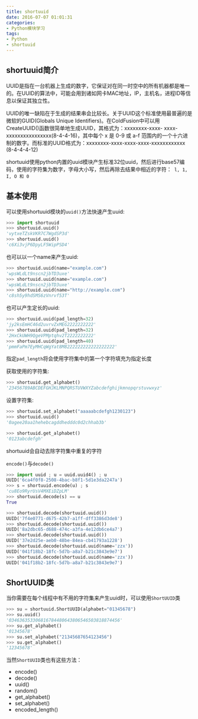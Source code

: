 ```yaml
---
title: shortuuid
date: 2016-07-07 01:01:31
categories: 
- Python模块学习
tags:
- Python
- shortuuid
---
```


## shortuuid简介
UUID是指在一台机器上生成的数字，它保证对在同一时空中的所有机器都是唯一的。在UUID的算法中，可能会用到诸如网卡MAC地址，IP，主机名，进程ID等信息以保证其独立性。

UUID的唯一缺陷在于生成的结果串会比较长。关于UUID这个标准使用最普遍的是微软的GUID(Globals Unique Identifiers)。在ColdFusion中可以用CreateUUID()函数很简单地生成UUID，其格式为：xxxxxxxx-xxxx- xxxx-xxxxxxxxxxxxxxxx(8-4-4-16)，其中每个 x 是 0-9 或 a-f 范围内的一个十六进制的数字。而标准的UUID格式为：xxxxxxxx-xxxx-xxxx-xxxx-xxxxxxxxxxxx (8-4-4-4-12)

shortuuid使用python内置的uuid模块产生标准32位uuid，然后进行base57编码，使用的字符集为数字，字母大小写，然后再除去结果中相近的字符：` l, 1, I, O 和 0`

<!-- more -->

## 基本使用
可以使用shortuuid模块的`uuid()`方法快速产生uuid:

```python
>>> import shortuuid
>>> shortuuid.uuid()
'vytxeTZskVKR7C7WgdSP3d'
>>> shortuuid.uuid()
'c6Xi3vjP6DpyLF5WipPSD4'
```

也可以以一个name来产生uuid:

```python
>>> shortuuid.uuid(name="example.com")
'wpsWLdLt9nscn2jbTD3uxe'
>>> shortuuid.uuid(name="example.com")
'wpsWLdLt9nscn2jbTD3uxe'
>>> shortuuid.uuid(name="http://example.com")
'c8sh5y9hdSMS6zVnrvf53T'
```

也可以产生定长的uuid:

```python
>>> shortuuid.uuid(pad_length=32)
'jy2ksEmHC46d2uvrvZxMEG2222222222'
>>> shortuuid.uuid(pad_length=32)
'2HxCkUWH9QgeVPMptqhv2T2222222222'
>>> shortuuid.uuid(pad_length=40)
'pmmFaPm7EyMHCqWgYat8M8222222222222222222'
```

指定`pad_length`将会使用字符集中的第一个字符填充为指定长度

获取使用的字符集:

```python
>>> shortuuid.get_alphabet()
'23456789ABCDEFGHJKLMNPQRSTUVWXYZabcdefghijkmnopqrstuvwxyz'
```

设置字符集:

```python
>>> shortuuid.set_alphabet("aaaaabcdefgh1230123")
>>> shortuuid.uuid()
'0agee20aa1hehebcagddhedddc0d2chhab3b'

>>> shortuuid.get_alphabet()
'0123abcdefgh'
```

shortuuid会自动去除字符集中重复的字符

`encode()`与`decode()`

```python
>>> import uuid ; u = uuid.uuid4() ; u
UUID('6ca4f0f8-2508-4bac-b8f1-5d1e3da2247a')
>>> s = shortuuid.encode(u) ; s
'cu8Eo9RyrUsV4MXEiDZpLM'
>>> shortuuid.decode(s) == u
True

>>> shortuuid.decode(shortuuid.uuid())
UUID('7f4e0771-d675-42b7-a1ff-dff3386d3de8')
>>> shortuuid.decode(shortuuid.uuid())
UUID('8a2dbc65-d688-474c-a3fa-4e12db6ce4a7')
>>> shortuuid.decode(shortuuid.uuid())
UUID('37e2d25e-aeb0-48be-84ea-cb41793a1228')
>>> shortuuid.decode(shortuuid.uuid(name='zzx'))
UUID('041f18b2-18fc-5d7b-a8a7-b21c3843e9e7')
>>> shortuuid.decode(shortuuid.uuid(name='zzx'))
UUID('041f18b2-18fc-5d7b-a8a7-b21c3843e9e7')
```

## ShortUUID类
当你需要在每个线程中有不用的字符集来产生uuid时，可以使用`ShortUUID`类

```python
>>> su = shortuuid.ShortUUID(alphabet="01345678")
>>> su.uuid()
'034636353306816784480643806546503818874456'
>>> su.get_alphabet()
'01345678'
>>> su.set_alphabet("21345687654123456")
>>> su.get_alphabet()
'12345678'
```

当然`ShortUUID`类也有这些方法：

- encode()
- decode()
- uuid()
- random()
- get_alphabet()
- set_alphabet()
- encoded_length()